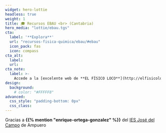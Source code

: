 ```yaml
---
widget: hero-lottie
headless: true
weight: 1
title: 🎓 Recursos EBAU <br> (Cantabria)
hero_media: "lottie/ebau.tgs"
cta:
  label: '**Explora**'
  url: "recursos-fisica-quimica/ebau/#ebau"
  icon_pack: fas
  icon: compass
cta_alt:
  label: 
  url:
cta_note:
  label: >-
    Accede a la [excelente web de **EL FÍSICO LOCO**](http://elfisicoloco.blogspot.com/p/pau-cantabria-new.html) para encontrar todos los **enunciados** de **Cantabria** desde 1995 hasta 2021.<br>También te recomendamos echar un vistazo a las excelentes [**soluciones** de **Berto Tomás**](https://drive.google.com/drive/folders/1fNpyfNiunGeeSJcT-MuvekLb-v69odcm) de los **exámenes** de **Física** de 2021 de todas las Comunidades Autónomas.<br>Accede [aquí](https://web.unican.es/admision/acceso-a-estudios-de-grado/evaluacion-de-bachillerato-para-el-acceso-a-la-universidad) a la **última información** por parte de la **Universidad de Cantabria** (UC).
design:
  background:
    # color: "#FFFFF8"
advanced:
  css_style: "padding-bottom: 0px"
  css_class: 
---
```


Gracias a **{{% mention "enrique-ortega-gonzalez" %}}** del [IES José del Campo](http://www.josedelcampo.com) de Ampuero
